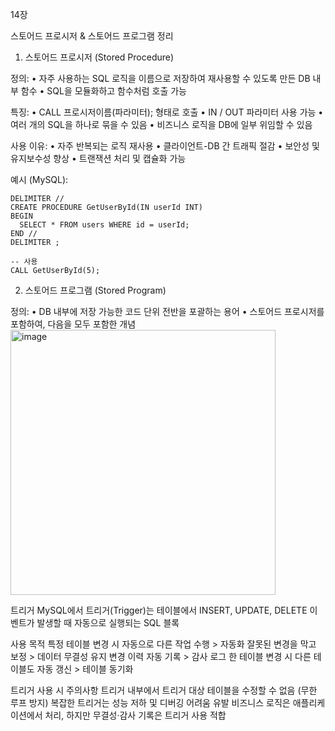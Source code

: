 14장

스토어드 프로시저 & 스토어드 프로그램 정리

1. 스토어드 프로시저 (Stored Procedure)

정의:
	•	자주 사용하는 SQL 로직을 이름으로 저장하여 재사용할 수 있도록 만든 DB 내부 함수
	•	SQL을 모듈화하고 함수처럼 호출 가능

특징:
	•	CALL 프로시저이름(파라미터); 형태로 호출
	•	IN / OUT 파라미터 사용 가능
	•	여러 개의 SQL을 하나로 묶을 수 있음
	•	비즈니스 로직을 DB에 일부 위임할 수 있음

사용 이유:
	•	자주 반복되는 로직 재사용
	•	클라이언트-DB 간 트래픽 절감
	•	보안성 및 유지보수성 향상
	•	트랜잭션 처리 및 캡슐화 가능

예시 (MySQL):
```
DELIMITER //
CREATE PROCEDURE GetUserById(IN userId INT)
BEGIN
  SELECT * FROM users WHERE id = userId;
END //
DELIMITER ;

-- 사용
CALL GetUserById(5);
```

2. 스토어드 프로그램 (Stored Program)

정의:
	•	DB 내부에 저장 가능한 코드 단위 전반을 포괄하는 용어
	•	스토어드 프로시저를 포함하여, 다음을 모두 포함한 개념
 <img width="424" alt="image" src="https://github.com/user-attachments/assets/79c3c8aa-782a-48b3-9ff8-976cbbd002af" />


트리거
MySQL에서 트리거(Trigger)는 테이블에서 INSERT, UPDATE, DELETE 이벤트가 발생할 때 자동으로 실행되는 SQL 블록

사용 목적
특정 테이블 변경 시 자동으로 다른 작업 수행 > 자동화
잘못된 변경을 막고 보정 > 데이터 무결성 유지
변경 이력 자동 기록 > 감사 로그 
한 테이블 변경 시 다른 테이블도 자동 갱신 > 테이블 동기화


트리거 사용 시 주의사항
트리거 내부에서 트리거 대상 테이블을 수정할 수 없음 (무한 루프 방지)
복잡한 트리거는 성능 저하 및 디버깅 어려움 유발
비즈니스 로직은 애플리케이션에서 처리, 하지만 무결성·감사 기록은 트리거 사용 적합
